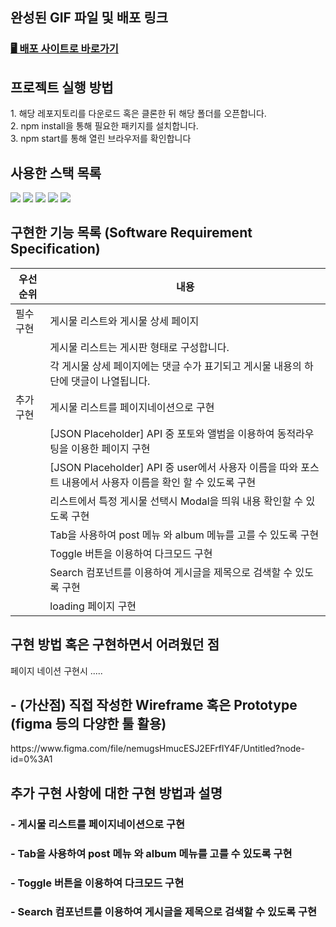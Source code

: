 
<h2>완성된 GIF 파일 및 배포 링크</h2>
<h3><a href="http://jeongmin7.surge.sh" target='_blank'>🖥 배포 사이트로 바로가기  </a></h3>


<h2> 프로젝트 실행 방법 </h2>
1. 해당 레포지토리를 다운로드 혹은 클론한 뒤 해당 폴더를 오픈합니다. <br/>
2. npm install을 통해 필요한 패키지를 설치합니다.<br/>
3. npm start를 통해 열린 브라우저를 확인합니다<br/>


<h2> 사용한 스택 목록</h2>
  <img src="https://img.shields.io/badge/html5-E34F26?style=for-the-badge&logo=html5&logoColor=white"> <img src="https://img.shields.io/badge/css-1572B6?style=for-the-badge&logo=css3&logoColor=white"> 
  <img src="https://img.shields.io/badge/javascript-F7DF1E?style=for-the-badge&logo=javascript&logoColor=black"> 
    <img src="https://img.shields.io/badge/react-61DAFB?style=for-the-badge&logo=react&logoColor=black"> 
<img src="https://img.shields.io/badge/styledcomponents-DB7093?style=for-the-badge&logo=styledcomponents&logoColor=black">

<h2> 구현한 기능 목록 (Software Requirement Specification)</h2>

우선순위|내용|
|---|---|
|필수 구현|게시물 리스트와 게시물 상세 페이지|
||게시물 리스트는 게시판 형태로 구성합니다.|
||각 게시물 상세 페이지에는 댓글 수가 표기되고 게시물 내용의 하단에 댓글이 나열됩니다.|
|추가 구현 | 게시물 리스트를 페이지네이션으로 구현|
||[JSON Placeholder] API 중 포토와 앨범을 이용하여 동적라우팅을 이용한 페이지 구현 |
||[JSON Placeholder] API 중 user에서 사용자 이름을 따와 포스트 내용에서 사용자 이름을 확인 할 수 있도록 구현 |
||리스트에서 특정 게시물 선택시 Modal을 띄워 내용 확인할 수 있도록 구현|
||Tab을 사용하여 post 메뉴 와 album 메뉴를 고를 수 있도록 구현 |
|| Toggle 버튼을 이용하여 다크모드 구현 |
||Search 컴포넌트를 이용하여 게시글을 제목으로 검색할 수 있도록 구현  |
||loading 페이지 구현  |


<h2>구현 방법 혹은 구현하면서 어려웠던 점</h2>
페이지 네이션 구현시 .....

<h2>- (가산점) 직접 작성한 Wireframe 혹은 Prototype (figma 등의 다양한 툴 활용)</h2>
https://www.figma.com/file/nemugsHmucESJ2EFrfIY4F/Untitled?node-id=0%3A1

<h2>추가 구현 사항에 대한 구현 방법과 설명</h2>
<h3>- 게시물 리스트를 페이지네이션으로 구현</h3>
<h3>- Tab을 사용하여 post 메뉴 와 album 메뉴를 고를 수 있도록 구현 </h3>
<h3>- Toggle 버튼을 이용하여 다크모드 구현 </h3>
<h3>- Search 컴포넌트를 이용하여 게시글을 제목으로 검색할 수 있도록 구현  </h3>

